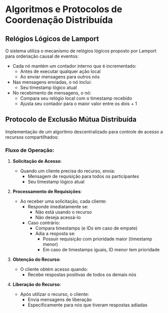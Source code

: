 # Algoritmos e Protocolos de Coordenação Distribuída

## Relógios Lógicos de Lamport

O sistema utiliza o mecanismo de relógios lógicos proposto por Lamport para ordenação causal de eventos:

- Cada nó mantém um contador interno que é incrementado:
  - Antes de executar qualquer ação local
  - Ao enviar mensagens para outros nós
- Nas mensagens enviadas, o nó inclui:
  - Seu timestamp lógico atual
- No recebimento de mensagens, o nó:
  - Compara seu relógio local com o timestamp recebido
  - Ajusta seu contador para o maior valor entre os dois + 1

## Protocolo de Exclusão Mútua Distribuída

Implementação de um algoritmo descentralizado para controle de acesso a recursos compartilhados:

### Fluxo de Operação:

1. **Solicitação de Acesso**:
   - Quando um cliente precisa do recurso, envia:
     - Mensagem de requisição para todos os participantes
     - Seu timestamp lógico atual

2. **Processamento de Requisições**:
   - Ao receber uma solicitação, cada cliente:
     - Responde imediatamente se:
       * Não está usando o recurso
       * Não deseja acessá-lo
     - Caso contrário:
       * Compara timestamps (e IDs em caso de empate)
       * Adia a resposta se:
         - Possuir requisição com prioridade maior (timestamp menor)
         - Em caso de timestamps iguais, ID menor tem prioridade

3. **Obtenção do Recurso**:
   - O cliente obtém acesso quando:
     - Recebe respostas positivas de todos os demais nós

4. **Liberação do Recurso**:
   - Após utilizar o recurso, o cliente:
     - Envia mensagens de liberação
     - Especificamente para nós que tiveram respostas adiadas